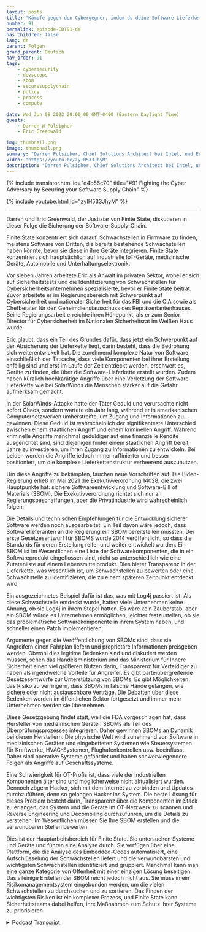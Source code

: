 ```yaml
---
layout: posts
title: "Kämpfe gegen den Cybergegner, indem du deine Software-Lieferkette sicherst."
number: 91
permalink: episode-EDT91-de
has_children: false
lang: de
parent: Folgen
grand_parent: Deutsch
nav_order: 91
tags:
    - cybersecurity
    - devsecops
    - sbom
    - securesupplychain
    - policy
    - process
    - compute

date: Wed Jun 08 2022 20:00:00 GMT-0400 (Eastern Daylight Time)
guests:
    - Darren W Pulsipher
    - Eric Greenwald

img: thumbnail.png
image: thumbnail.png
summary: "Darren Pulsipher, Chief Solutions Architect bei Intel, und Eric Greenwald, General Counsel von Finite State, sprechen über die Sicherung der Software-Lieferkette."
video: "https://youtu.be/zyIH533JhyM"
description: "Darren Pulsipher, Chief Solutions Architect bei Intel, und Eric Greenwald, General Counsel von Finite State, sprechen über die Sicherung der Software-Lieferkette."
---
```


<div>
{% include transistor.html id="d4b56c70" title="#91 Fighting the Cyber Adversary by Securing your Software Supply Chain" %}

{% include youtube.html id="zyIH533JhyM" %}
</div>

---

Darren und Eric Greenwald, der Justiziar von Finite State, diskutieren in dieser Folge die Sicherung der Software-Supply-Chain.

Finite State konzentriert sich darauf, Schwachstellen in Firmware zu finden, meistens Software von Dritten, die bereits bestehende Schwachstellen haben könnte, bevor sie diese in ihre Geräte integrieren. Finite State konzentriert sich hauptsächlich auf industrielle IoT-Geräte, medizinische Geräte, Automobile und Unterhaltungselektronik.

Vor sieben Jahren arbeitete Eric als Anwalt im privaten Sektor, wobei er sich auf Sicherheitstests und die Identifizierung von Schwachstellen für Cybersicherheitsunternehmen spezialisierte, bevor er Finite State beitrat. Zuvor arbeitete er im Regierungsbereich mit Schwerpunkt auf Cybersicherheit und nationaler Sicherheit für das FBI und die CIA sowie als Chefberater für den Geheimdienstausschuss des Repräsentantenhauses. Seine Regierungsarbeit erreichte ihren Höhepunkt, als er zum Senior Director für Cybersicherheit im Nationalen Sicherheitsrat im Weißen Haus wurde.

Eric glaubt, dass ein Teil des Grundes dafür, dass jetzt ein Schwerpunkt auf der Absicherung der Lieferkette liegt, darin besteht, dass die Bedrohung sich weiterentwickelt hat. Die zunehmend komplexe Natur von Software, einschließlich der Tatsache, dass viele Komponenten bei ihrer Erstellung anfällig sind und erst im Laufe der Zeit entdeckt werden, erschwert es, Geräte zu finden, die über die Software-Lieferkette erstellt wurden. Zudem haben kürzlich hochkarätige Angriffe über eine Verletzung der Software-Lieferkette wie bei SolarWinds die Menschen stärker auf die Gefahr aufmerksam gemacht.

In der SolarWinds-Attacke hatte der Täter Geduld und verursachte nicht sofort Chaos, sondern wartete ein Jahr lang, während er in amerikanischen Computernetzwerken umherstreifte, um Zugang und Informationen zu gewinnen. Diese Geduld ist wahrscheinlich der signifikanteste Unterschied zwischen einem staatlichen Angriff und einem kriminellen Angriff. Während kriminelle Angriffe manchmal geduldiger auf eine finanzielle Rendite ausgerichtet sind, sind diejenigen hinter einem staatlichen Angriff bereit, Jahre zu investieren, um ihren Zugang zu Informationen zu entwickeln. Bei beiden werden die Angriffe jedoch immer raffinierter und besser positioniert, um die komplexe Lieferkettenstruktur verheerend auszunutzen.

Um diese Angriffe zu bekämpfen, tauchen neue Vorschriften auf. Die Biden-Regierung erließ im Mai 2021 die Exekutivverordnung 14028, die zwei Hauptpunkte hat: sichere Softwareentwicklung und Software-Bill of Materials (SBOM). Die Exekutivverordnung richtet sich nur an Regierungsbeschaffungen, aber die Privatindustrie wird wahrscheinlich folgen.

Die Details und technischen Empfehlungen für die Entwicklung sicherer Software werden noch ausgearbeitet. Ein Teil davon wäre jedoch, dass Softwarelieferanten an die Regierung ein SBOM bereitstellen müssten. Der erste Gesetzesentwurf für SBOMS wurde 2014 veröffentlicht, so dass die Standards für deren Erstellung reifer und weiter entwickelt wurden. Ein SBOM ist im Wesentlichen eine Liste der Softwarekomponenten, die in ein Softwareprodukt eingeflossen sind, nicht so unterschiedlich wie eine Zutatenliste auf einem Lebensmittelprodukt. Dies bietet Transparenz in der Lieferkette, was wesentlich ist, um Schwachstellen zu bewerten oder eine Schwachstelle zu identifizieren, die zu einem späteren Zeitpunkt entdeckt wird.

Ein ausgezeichnetes Beispiel dafür ist das, was mit Log4j passiert ist. Als diese Schwachstelle entdeckt wurde, hatten viele Unternehmen keine Ahnung, ob sie Log4j in ihrem Stapel hatten. Es wäre kein Zauberstab, aber ein SBOM würde es Unternehmen ermöglichen, leichter festzustellen, ob sie das problematische Softwarekomponente in ihrem System haben, und schneller einen Patch implementieren.

Argumente gegen die Veröffentlichung von SBOMs sind, dass sie Angreifern einen Fahrplan liefern und proprietäre Informationen preisgeben werden. Obwohl dies legitime Bedenken sind und diskutiert werden müssen, sehen das Handelsministerium und das Ministerium für Innere Sicherheit einen viel größeren Nutzen darin, Transparenz für Verteidiger zu haben als irgendwelche Vorteile für Angreifer. Es gibt parteiübergreifende Gesetzesentwürfe zur Unterstützung von SBOMs. Es gibt Möglichkeiten, das Risiko zu verringern, dass SBOMs in falsche Hände gelangen, wie sichere oder nicht austauschbare Verträge. Die Debatten über diese Bedenken werden im öffentlichen Sektor fortgesetzt und immer mehr Unternehmen werden sie übernehmen.

Diese Gesetzgebung findet statt, weil die FDA vorgeschlagen hat, dass Hersteller von medizinischen Geräten SBOMs als Teil des Überprüfungsprozesses integrieren. Daher gewinnen SBOMs an Dynamik bei diesen Herstellern. Die physische Welt wird zunehmend von Software in medizinischen Geräten und eingebetteten Systemen wie Steuersystemen für Kraftwerke, HVAC-Systemen, Flughafenkontrollen usw. beeinflusst. Daher sind operative Systeme gefährdet und haben schwerwiegendere Folgen als Angriffe auf Geschäftssysteme.

Eine Schwierigkeit für OT-Profis ist, dass viele der industriellen Komponenten älter sind und möglicherweise nicht aktualisiert wurden. Dennoch zögern Hacker, sich mit dem Internet zu verbinden und Updates durchzuführen, denn so gelangen Hacker ins System. Die beste Lösung für dieses Problem besteht darin, Transparenz über die Komponenten im Stack zu erlangen, das System und die Geräte im OT-Netzwerk zu scannen und Reverse Engineering und Decompiling durchzuführen, um die Details zu verstehen. Im Wesentlichen müssen Sie Ihre SBOM erstellen und die verwundbaren Stellen bewerten.

Dies ist der Hauptarbeitsbereich für Finite State. Sie untersuchen Systeme und Geräte und führen eine Analyse durch. Sie verfügen über eine Plattform, die die Analyse des Embedded-Codes automatisiert, eine Aufschlüsselung der Schwachstellen liefert und die verwundbarsten und wichtigsten Schwachstellen identifiziert und gruppiert. Manchmal kann man eine ganze Kategorie von Offenheit mit einer einzigen Lösung beseitigen. Das alleinige Erstellen der SBOM reicht jedoch nicht aus. Sie muss in ein Risikomanagementsystem eingebunden werden, um die vielen Schwachstellen zu durchsuchen und zu sortieren. Das Finden der wichtigsten Risiken ist ein komplexer Prozess, und Finite State kann Sicherheitsteams dabei helfen, ihre Maßnahmen zum Schutz ihrer Systeme zu priorisieren.



<details>
<summary> Podcast Transcript </summary>

<p></p>

</details>
